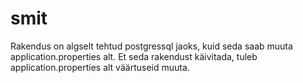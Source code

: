 # smit
Rakendus on algselt tehtud postgressql jaoks, kuid seda saab muuta application.properties alt.
Et seda rakendust käivitada, tuleb application.properties alt väärtuseid muuta.
